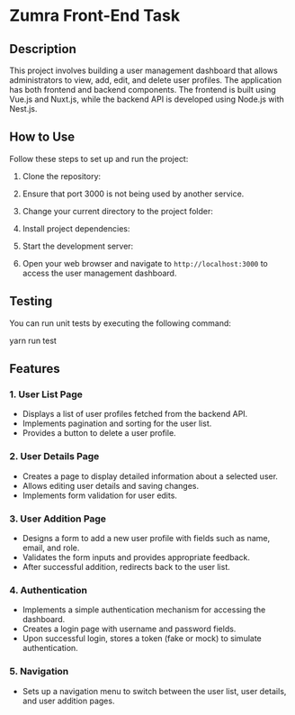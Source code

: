 # Zumra Front-End Task

## Description

This project involves building a user management dashboard that allows administrators to view, add, edit, and delete user profiles. The application has both frontend and backend components. The frontend is built using Vue.js and Nuxt.js, while the backend API is developed using Node.js with Nest.js.

## How to Use

Follow these steps to set up and run the project:

1. Clone the repository:

2. Ensure that port 3000 is not being used by another service.

3. Change your current directory to the project folder:

4. Install project dependencies:

5. Start the development server:

6. Open your web browser and navigate to `http://localhost:3000` to access the user management dashboard.

## Testing

You can run unit tests by executing the following command:

yarn run test


## Features

### 1. User List Page

- Displays a list of user profiles fetched from the backend API.
- Implements pagination and sorting for the user list.
- Provides a button to delete a user profile.

### 2. User Details Page

- Creates a page to display detailed information about a selected user.
- Allows editing user details and saving changes.
- Implements form validation for user edits.

### 3. User Addition Page

- Designs a form to add a new user profile with fields such as name, email, and role.
- Validates the form inputs and provides appropriate feedback.
- After successful addition, redirects back to the user list.

### 4. Authentication

- Implements a simple authentication mechanism for accessing the dashboard.
- Creates a login page with username and password fields.
- Upon successful login, stores a token (fake or mock) to simulate authentication.

### 5. Navigation

- Sets up a navigation menu to switch between the user list, user details, and user addition pages.



